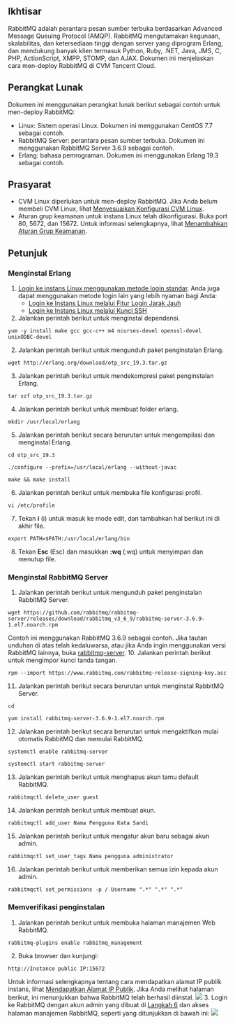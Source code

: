 ## Ikhtisar
RabbitMQ adalah perantara pesan sumber terbuka berdasarkan Advanced Message Queuing Protocol (AMQP). RabbitMQ mengutamakan kegunaan, skalabilitas, dan ketersediaan tinggi dengan server yang diprogram Erlang, dan mendukung banyak klien termasuk Python, Ruby, .NET, Java, JMS, C, PHP, ActionScript, XMPP, STOMP, dan AJAX. Dokumen ini menjelaskan cara men-deploy RabbitMQ di CVM Tencent Cloud.

## Perangkat Lunak
Dokumen ini menggunakan perangkat lunak berikut sebagai contoh untuk men-deploy RabbitMQ:
- Linux: Sistem operasi Linux. Dokumen ini menggunakan CentOS 7.7 sebagai contoh.
- RabbitMQ Server: perantara pesan sumber terbuka. Dokumen ini menggunakan RabbitMQ Server 3.6.9 sebagai contoh.
- Erlang: bahasa pemrograman. Dokumen ini menggunakan Erlang 19.3 sebagai contoh.


## Prasyarat
- CVM Linux diperlukan untuk men-deploy RabbitMQ. Jika Anda belum membeli CVM Linux, lihat [Menyesuaikan Konfigurasi CVM Linux](https://intl.cloud.tencent.com/document/product/213/10517).
- Aturan grup keamanan untuk instans Linux telah dikonfigurasi. Buka port 80, 5672, dan 15672. Untuk informasi selengkapnya, lihat [Menambahkan Aturan Grup Keamanan](https://intl.cloud.tencent.com/document/product/213/34272).

## Petunjuk
### Menginstal Erlang
1. [Login ke instans Linux menggunakan metode login standar](https://intl.cloud.tencent.com/document/product/213/5436). Anda juga dapat menggunakan metode login lain yang lebih nyaman bagi Anda:
	- [Login ke Instans Linux melalui Fitur Login Jarak Jauh](https://intl.cloud.tencent.com/document/product/213/32502)
	- [Login ke Instans Linux melalui Kunci SSH](https://intl.cloud.tencent.com/document/product/213/32501)
1. Jalankan perintah berikut untuk menginstal dependensi.
```
yum -y install make gcc gcc-c++ m4 ncurses-devel openssl-devel unixODBC-devel
```
2. Jalankan perintah berikut untuk mengunduh paket penginstalan Erlang.
```
wget http://erlang.org/download/otp_src_19.3.tar.gz
```
3. Jalankan perintah berikut untuk mendekompresi paket penginstalan Erlang.
```
tar xzf otp_src_19.3.tar.gz
```
4. Jalankan perintah berikut untuk membuat folder erlang.
```
mkdir /usr/local/erlang
```
5. Jalankan perintah berikut secara berurutan untuk mengompilasi dan menginstal Erlang.
```
cd otp_src_19.3
```
```
./configure --prefix=/usr/local/erlang --without-javac
```
```
make && make install
```
6. Jalankan perintah berikut untuk membuka file konfigurasi profil.
```
vi /etc/profile
```
7. Tekan **i** (i) untuk masuk ke mode edit, dan tambahkan hal berikut ini di akhir file.
```
export PATH=$PATH:/usr/local/erlang/bin
```
8. Tekan **Esc** (Esc) dan masukkan **:wq** (:wq) untuk menyimpan dan menutup file.

### Menginstal RabbitMQ Server
1. Jalankan perintah berikut untuk mengunduh paket penginstalan RabbitMQ Server.
```
wget https://github.com/rabbitmq/rabbitmq-server/releases/download/rabbitmq_v3_6_9/rabbitmq-server-3.6.9-1.el7.noarch.rpm
```
Contoh ini menggunakan RabbitMQ 3.6.9 sebagai contoh. Jika tautan unduhan di atas telah kedaluwarsa, atau jika Anda ingin menggunakan versi RabbitMQ lainnya, buka [rabbitmq-server](https://github.com/rabbitmq/rabbitmq-server/releases).
10. Jalankan perintah berikut untuk mengimpor kunci tanda tangan.
```
rpm --import https://www.rabbitmq.com/rabbitmq-release-signing-key.asc
```
11. Jalankan perintah berikut secara berurutan untuk menginstal RabbitMQ Server.
```
cd
```
```
yum install rabbitmq-server-3.6.9-1.el7.noarch.rpm
```
12. Jalankan perintah berikut secara berurutan untuk mengaktifkan mulai otomatis RabbitMQ dan memulai RabbitMQ.
```
systemctl enable rabbitmq-server
```
```
systemctl start rabbitmq-server
```
13. Jalankan perintah berikut untuk menghapus akun tamu default RabbitMQ.
```
rabbitmqctl delete_user guest
```
14. <span id="Step6"></span>Jalankan perintah berikut untuk membuat akun.
```
rabbitmqctl add_user Nama Pengguna Kata Sandi
```
15. Jalankan perintah berikut untuk mengatur akun baru sebagai akun admin.
```
rabbitmqctl set_user_tags Nama pengguna administrator
```
16. Jalankan perintah berikut untuk memberikan semua izin kepada akun admin.
```
rabbitmqctl set_permissions -p / Username ".*" ".*" ".*"
```


### Memverifikasi penginstalan
1. Jalankan perintah berikut untuk membuka halaman manajemen Web RabbitMQ.
```
rabbitmq-plugins enable rabbitmq_management
```
2. Buka browser dan kunjungi:
```
http://Instance public IP:15672
```
Untuk informasi selengkapnya tentang cara mendapatkan alamat IP publik instans, lihat [Mendapatkan Alamat IP Publik](https://intl.cloud.tencent.com/document/product/213/17940).
Jika Anda melihat halaman berikut, ini menunjukkan bahwa RabbitMQ telah berhasil diinstal.
![](https://main.qcloudimg.com/raw/aacb15db11b5cf80dd6b7ba1dc80d331.png)
3. Login ke RabbitMQ dengan akun admin yang dibuat di [Langkah 6](#Step6) dan akses halaman manajemen RabbitMQ, seperti yang ditunjukkan di bawah ini:
![](https://main.qcloudimg.com/raw/7f8d24062541be6ba8b271483343b20a.png)
